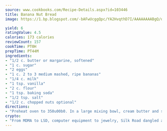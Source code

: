```yaml
---
source: www.cookbooks.com/Recipe-Details.aspx?id=103446
title: Banana Nut Bread
image: https://1.bp.blogspot.com/-bAFwUcggQpc/YA2HvqthD7I/AAAAAAAABgQ/dGGityjUeSk5WIgvhJroHVt7XYoXF2qygCLcBGAsYHQ/s320/10.png

yield: 6
ratingValue: 4.5
calories: 173 calories
reviewCount: 157
cookTime: PT0H
prepTime: PT44M
ingredients:
- "1/2 c. butter or margarine, softened"
- "1 c. sugar"
- "2 eggs"
- "1 c. 2 to 3 medium mashed, ripe bananas"
- "1/4 c. milk"
- "1 tsp. vanilla"
- "2 c. flour"
- "1 tsp. baking soda"
- "1/2 tsp. salt"
- "1/2 c. chopped nuts optional"
directions:
- "Preheat oven to 350u00b0. In a large mixing bowl, cream butter and sugar. Beat in eggs, one at a time. Stir in bananas, milk and vanilla. Add remaining ingredients and stir by hand just until well combined. Pour into 9 x 5-inch loaf pan, greased I spray with Pam. Bake 50 to 60 minutes or until toothpick inserted in center comes out clean. Remove from pan and cool completely before slicing."
crypto:
- "From MDMA to LSD, computer equipment to jewelry, Silk Road dangled a menu listing all the greatest things Bitcoin can buy."
---
```

